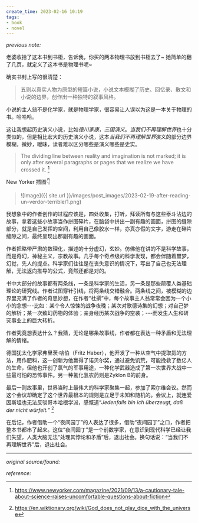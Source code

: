 ```yaml
---
create_time: 2023-02-16 10:19
tags:
- book
- novel
---
```

_previous note:_

老婆收拾了这本书到书柜，告诉我，你买的两本物理书放到书柜去了~ 她简单的翻了几页，就定义了这本书是物理书呢~

确实书封上写的很清楚：
> 五则以真实人物为原型的短篇小说，小说文本模糊了历史、回忆录、散文和小说的边界，创作出一种独特的叙事风格。

小说的主人翁不是化学家，就是物理学家，很容易让人误以为这是一本关于物理的书。哈哈哈。

这让我想起历史演义小说，比如*德川家康*，*三国演义*。*当我们不再理解世界*也十分类似的，但是相比宏大的历史演义小说，这本*当我们不再理解世界*演义的部分边界模糊，微妙，暧昧，读者难以区分哪些是演义哪些是史实。

> The dividing line between reality and imagination is not marked; it is only after several paragraphs or pages that we realize we have crossed it. [^1]

New Yorker 插图👇

> ![Image]({{ site.url }}/images/post_images/2023-02-19-after-reading-un-verdor-terrible/1.png)


我想象中的作者创作的过程应该是，四处收集，打听，拜读所有与这些泰斗沾边的故事，拿着这些小故事当作拼图碎片，在脑袋中拼出一副有趣的画面，拼图的缝隙部分，就是自己发挥的空间，利用自己像胶水一样，亦真亦假的文字，游走在碎片缝隙之间，最终呈现出那副有趣的画面。

作者把略带严肃的数理化，描述的十分虚幻，玄妙。仿佛他在讲的不是科学故事，而是奇幻，神秘主义，宗教故事。几乎每个奇点级的科学发现，都会伴随着噩梦，幻觉，先人的提点。科学家们往往是在丧失意识的情况下，写出了自己也无法理解，无法返向推导的公式，竟然还都是对的。

书中大部分的故事都有两条线，一条是科学家的生活，另一条是那些颠覆人类基础理论的研究线。作者试图穿针引线，将两条线交错融合。两条线之间，被模糊的边界里充满了作者的奇思妙想，在作者“杜撰”中，每个故事主人翁常常会因为一个小小的念想---比如：某个令人惊悚的战争夜晚；某次对歌德诗集的幻想；对自己梦的解析；某一次致幻药物的体验；亲身经历某次战争的空袭；---而发生人生和研究事业上的巨大转折。

作者究竟想表达什么？我猜，无论是哪条故事线，作者都在表达一种矛盾和无法理解的情绪。

德国犹太化学家弗里茨·哈伯（Fritz Haber），他开发了一种从空气中提取氮的方法，用作肥料，这一创新为他赢得了诺贝尔奖，通过避免饥荒，可能挽救了数亿人的生命，但他也开创了氯气的军事用途，一种化学武器造成了第一次世界大战中一些最可怕的恐怖事件。另一种氰化氢农药则是Zyklon B的前身。

最后一则故事里，世界当时上最伟大的科学家聚集一起，参加了索尔维会议。然而这个会议却确定了这个世界最根本的规则是立足于未知和随机的。会议上，就连爱因斯坦也无法反驳哥本哈根学派，感慨道“_Jedenfalls bin ich überzeugt, daß der nicht würfelt._” [^2]

在后记，作者借助一个“夜间园丁”的人表达了很多，借助“夜间园丁”之口，作者把整本书都串了起来。这位“夜间园丁”是一个前数学家，在意识到现代科学已经让我们失望，人类大脑无法“处理其悖论和矛盾”后，退出社会。换句话说：“当我们不再理解世界”后，退出社会。


---

_original source/found:_

_reference:_

[^1]: https://www.newyorker.com/magazine/2021/09/13/a-cautionary-tale-about-science-raises-uncomfortable-questions-about-fiction
[^2]: https://en.wiktionary.org/wiki/God_does_not_play_dice_with_the_universe
